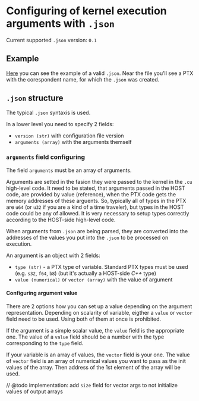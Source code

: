 # Configuring of kernel execution arguments with `.json`

Current supported `.json` version: `0.1`

## Example

[Here](../../../../../ext/cuda_ptx_samples/rel_add_op.json) you can see the example of a valid `.json`. Near the file you'll see a PTX with the corespondent name, for which the `.json` was created.

## `.json` structure

The typical `.json` syntaxis is used.

In a lower level you need to specify 2 fields:

- `version (str)` with configuration file version
- `arguments (array)` with the arguments themself

### `arguments` field configuring

The field `arguments` must be an array of arguments.

Arguments are setted in the fasion they were passed to the kernel in the `.cu` high-level code. It need to be stated, that arguments passed in the HOST code, are provided by value (reference), when the PTX code gets the memory addresses of these arguents. So, typically all of types in the PTX are `u64` (or `u32` if you are a kind of a time traveler), but types in the HOST code could be any of allowed. It is very necessary to setup types correctly according to the HOST-side high-level code.

When arguments from `.json` are being parsed, they are converted into the addresses of the values you put into the `.json` to be processed on execution.

An argument is an object with 2 fields:

- `type (str)` - a PTX type of variable. Standard PTX types must be used (e.g. `s32`, `f64`, `b8`) (but it's actually a HOST-side _C++_ type)
- `value (numerical)` or `vector (array)` with the value of argument

#### Configuring argument value

There are 2 options how you can set up a value depending on the argument representation. Depending on scalarity of variable, eigther a `value` or `vector` field need to be used. Using both of them at once is prohibited.

If the argument is a simple scalar value, the `value` field is the appropriate one. The value of a `value` field should be a number with the type corresponding to the `type` field.

If your variable is an array of values, the `vector` field is your one. The value of `vector` field is an array of numerical values you want to pass as the init values of the array. Then address of the 1st element of the array will be used.

// @todo implementation: add `size` field for vector args to not initialize values of output arrays
